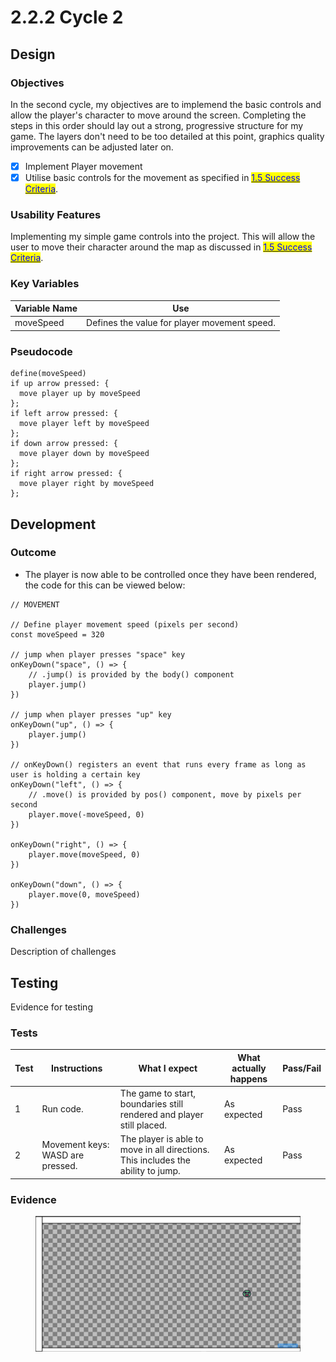 # 2.2.2 Cycle 2

## Design

### Objectives

In the second cycle, my objectives are to implemend the basic controls and allow the player's character to move around the screen. Completing the steps in this order should lay out a strong, progressive structure for my game. The layers don't need to be too detailed at this point, graphics quality improvements can be adjusted later on.

* [x] Implement Player movement
* [x] Utilise basic controls for the movement as specified in [<mark style="color:blue;">1.5 Success Criteria</mark>](../1-analysis/1.5-success-criteria.md).

### Usability Features

Implementing my simple game controls into the project. This will allow the user to move their character around the map as discussed in [<mark style="color:blue;">1.5 Success Criteria</mark>](../1-analysis/1.5-success-criteria.md).



### Key Variables

| Variable Name | Use                                          |
| ------------- | -------------------------------------------- |
| moveSpeed     | Defines the value for player movement speed. |

### Pseudocode

```
define(moveSpeed)
if up arrow pressed: { 
  move player up by moveSpeed
};
if left arrow pressed: {
  move player left by moveSpeed
};
if down arrow pressed: {
  move player down by moveSpeed
};
if right arrow pressed: {
  move player right by moveSpeed
};
```

## Development

### Outcome

* The player is now able to be controlled once they have been rendered, the code for this can be viewed below:

```
// MOVEMENT

// Define player movement speed (pixels per second)
const moveSpeed = 320

// jump when player presses "space" key
onKeyDown("space", () => {
    // .jump() is provided by the body() component
    player.jump()
})

// jump when player presses "up" key
onKeyDown("up", () => {
	player.jump()
})

// onKeyDown() registers an event that runs every frame as long as user is holding a certain key
onKeyDown("left", () => {
	// .move() is provided by pos() component, move by pixels per second
	player.move(-moveSpeed, 0)
})

onKeyDown("right", () => {
	player.move(moveSpeed, 0)
})

onKeyDown("down", () => {
	player.move(0, moveSpeed)
})
```

### Challenges

Description of challenges

## Testing

Evidence for testing

### Tests

| Test | Instructions                     | What I expect                                                                    | What actually happens | Pass/Fail |
| ---- | -------------------------------- | -------------------------------------------------------------------------------- | --------------------- | --------- |
| 1    | Run code.                        | The game to start, boundaries still rendered and player still placed.            | As expected           | Pass      |
| 2    | Movement keys: WASD are pressed. | The player is able to move in all directions. This includes the ability to jump. | As expected           | Pass      |

### Evidence

<figure><img src="../.gitbook/assets/image.png" alt=""><figcaption></figcaption></figure>

